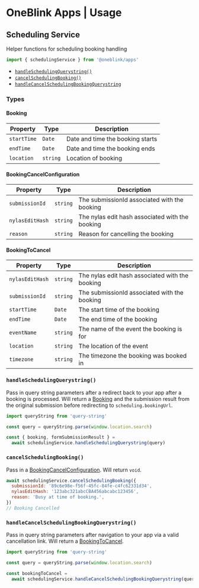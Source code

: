 # OneBlink Apps | Usage

## Scheduling Service

Helper functions for scheduling booking handling

```js
import { schedulingService } from '@oneblink/apps'
```

- [`handleSchedulingQuerystring()`](#handleschedulingquerystring)
- [`cancelSchedulingBooking()`](#cancelschedulingbooking)
- [`handleCancelSchedulingBookingQuerystring`](#handlecancelschedulingbookingquerystring)

### Types

#### Booking

| Property    | Type     | Description                      |
| ----------- | -------- | -------------------------------- |
| `startTime` | `Date`   | Date and time the booking starts |
| `endTime`   | `Date`   | Date and time the booking ends   |
| `location`  | `string` | Location of booking              |

#### BookingCancelConfiguration

| Property        | Type     | Description                                     |
| --------------- | -------- | ----------------------------------------------- |
| `submissionId`  | `string` | The submissionId associated with the booking    |
| `nylasEditHash` | `string` | The nylas edit hash associated with the booking |
| `reason`        | `string` | Reason for cancelling the booking               |

#### BookingToCancel

| Property        | Type     | Description                                     |
| --------------- | -------- | ----------------------------------------------- |
| `nylasEditHash` | `string` | The nylas edit hash associated with the booking |
| `submissionId`  | `string` | The submissionId associated with the booking    |
| `startTime`     | `Date`   | The start time of the booking                   |
| `endTime`       | `Date`   | The end time of the booking                     |
| `eventName`     | `string` | The name of the event the booking is for        |
| `location`      | `string` | The location of the event                       |
| `timezone`      | `string` | The timezone the booking was booked in          |

### `handleSchedulingQuerystring()`

Pass in query string parameters after a redirect back to your app after a booking is processed. Will return a [Booking](#booking) and the submission result from the original submission before redirecting to `scheduling.bookingUrl`.

```js
import queryString from 'query-string'

const query = queryString.parse(window.location.search)

const { booking, formSubmissionResult } =
  await schedulingService.handleSchedulingQuerystring(query)
```

### `cancelSchedulingBooking()`

Pass in a [BookingCancelConfiguration](#Bookingcancelconfiguration). Will return `void`.

```js
await schedulingService.cancelSchedulingBooking({
  submissionId: '89c6e98e-f56f-45fc-84fe-c4fc62331d34',
  nylasEditHash: '123abc321abcCBA456abcabc123456',
  reason: 'Busy at time of booking.',
})
// Booking Cancelled
```

### `handleCancelSchedulingBookingQuerystring()`

Pass in query string parameters after navigation to your app via a valid cancellation link. Will return a [BookingToCancel](#Bookingtocancel).

```js
import queryString from 'query-string'

const query = queryString.parse(window.location.search)

const bookingToCancel =
  await schedulingService.handleCancelSchedulingBookingQuerystring(query)
```
